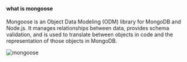 #### what is mongoose

Mongoose is an Object Data Modeling (ODM) library for MongoDB and Node.js. It manages relationships between data, provides schema validation, and is used to translate between objects in code and the representation of those objects in MongoDB.

![mongoose](https://files.codingninjas.in/article_images/introduction-to-mongoose-0-1638899576.webp)